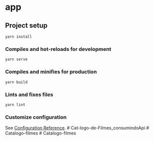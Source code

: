 # app

## Project setup
```
yarn install
```

### Compiles and hot-reloads for development
```
yarn serve
```

### Compiles and minifies for production
```
yarn build
```

### Lints and fixes files
```
yarn lint
```

### Customize configuration
See [Configuration Reference](https://cli.vuejs.org/config/).
#   C a t - l o g o - d e - F i l m e s _ c o n s u m i n d o A p i  
 #   C a t a l o g o - f i l m e s  
 #   C a t a l o g o - f i l m e s  
 